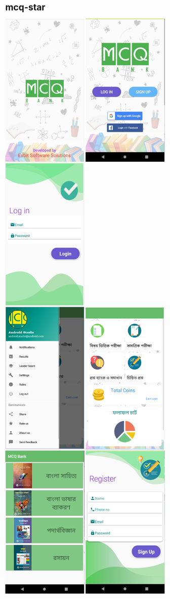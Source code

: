 # mcq-star
<img src = "images/splas-screen.png" width = "250" height = "450">    <img src = "images/welcome.png" width = "250" height = "450"> 
<img src = "images/login.png" width = "250" height = "450">   
<img src = "images/drawer.png" width = "250" height = "450">    <img src = "images/content.png" width = "250" height = "450">
<img src = "images/subject.png" width = "250" height = "450">   <img src = "images/sign.png" width = "250" height = "450">
